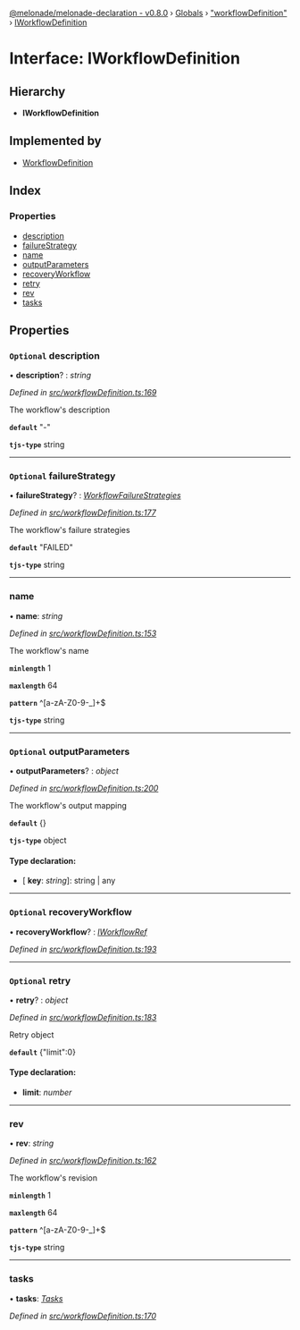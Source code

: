 [@melonade/melonade-declaration - v0.8.0](../README.md) › [Globals](../globals.md) › ["workflowDefinition"](../modules/_workflowdefinition_.md) › [IWorkflowDefinition](_workflowdefinition_.iworkflowdefinition.md)

# Interface: IWorkflowDefinition

## Hierarchy

* **IWorkflowDefinition**

## Implemented by

* [WorkflowDefinition](../classes/_workflowdefinition_.workflowdefinition.md)

## Index

### Properties

* [description](_workflowdefinition_.iworkflowdefinition.md#optional-description)
* [failureStrategy](_workflowdefinition_.iworkflowdefinition.md#optional-failurestrategy)
* [name](_workflowdefinition_.iworkflowdefinition.md#name)
* [outputParameters](_workflowdefinition_.iworkflowdefinition.md#optional-outputparameters)
* [recoveryWorkflow](_workflowdefinition_.iworkflowdefinition.md#optional-recoveryworkflow)
* [retry](_workflowdefinition_.iworkflowdefinition.md#optional-retry)
* [rev](_workflowdefinition_.iworkflowdefinition.md#rev)
* [tasks](_workflowdefinition_.iworkflowdefinition.md#tasks)

## Properties

### `Optional` description

• **description**? : *string*

*Defined in [src/workflowDefinition.ts:169](https://github.com/devit-tel/melonade-declaration/blob/26b2f11/src/workflowDefinition.ts#L169)*

The workflow's description

**`default`** "-"

**`tjs-type`** string

___

### `Optional` failureStrategy

• **failureStrategy**? : *[WorkflowFailureStrategies](../enums/_state_.workflowfailurestrategies.md)*

*Defined in [src/workflowDefinition.ts:177](https://github.com/devit-tel/melonade-declaration/blob/26b2f11/src/workflowDefinition.ts#L177)*

The workflow's failure strategies

**`default`** "FAILED"

**`tjs-type`** string

___

###  name

• **name**: *string*

*Defined in [src/workflowDefinition.ts:153](https://github.com/devit-tel/melonade-declaration/blob/26b2f11/src/workflowDefinition.ts#L153)*

The workflow's name

**`minlength`** 1

**`maxlength`** 64

**`pattern`** ^[a-zA-Z0-9-_]+$

**`tjs-type`** string

___

### `Optional` outputParameters

• **outputParameters**? : *object*

*Defined in [src/workflowDefinition.ts:200](https://github.com/devit-tel/melonade-declaration/blob/26b2f11/src/workflowDefinition.ts#L200)*

The workflow's output mapping

**`default`** {}

**`tjs-type`** object

#### Type declaration:

* \[ **key**: *string*\]: string | any

___

### `Optional` recoveryWorkflow

• **recoveryWorkflow**? : *[IWorkflowRef](_workflowdefinition_.iworkflowref.md)*

*Defined in [src/workflowDefinition.ts:193](https://github.com/devit-tel/melonade-declaration/blob/26b2f11/src/workflowDefinition.ts#L193)*

___

### `Optional` retry

• **retry**? : *object*

*Defined in [src/workflowDefinition.ts:183](https://github.com/devit-tel/melonade-declaration/blob/26b2f11/src/workflowDefinition.ts#L183)*

Retry object

**`default`** {"limit":0}

#### Type declaration:

* **limit**: *number*

___

###  rev

• **rev**: *string*

*Defined in [src/workflowDefinition.ts:162](https://github.com/devit-tel/melonade-declaration/blob/26b2f11/src/workflowDefinition.ts#L162)*

The workflow's revision

**`minlength`** 1

**`maxlength`** 64

**`pattern`** ^[a-zA-Z0-9-_]+$

**`tjs-type`** string

___

###  tasks

• **tasks**: *[Tasks](../modules/_workflowdefinition_.md#tasks)*

*Defined in [src/workflowDefinition.ts:170](https://github.com/devit-tel/melonade-declaration/blob/26b2f11/src/workflowDefinition.ts#L170)*
